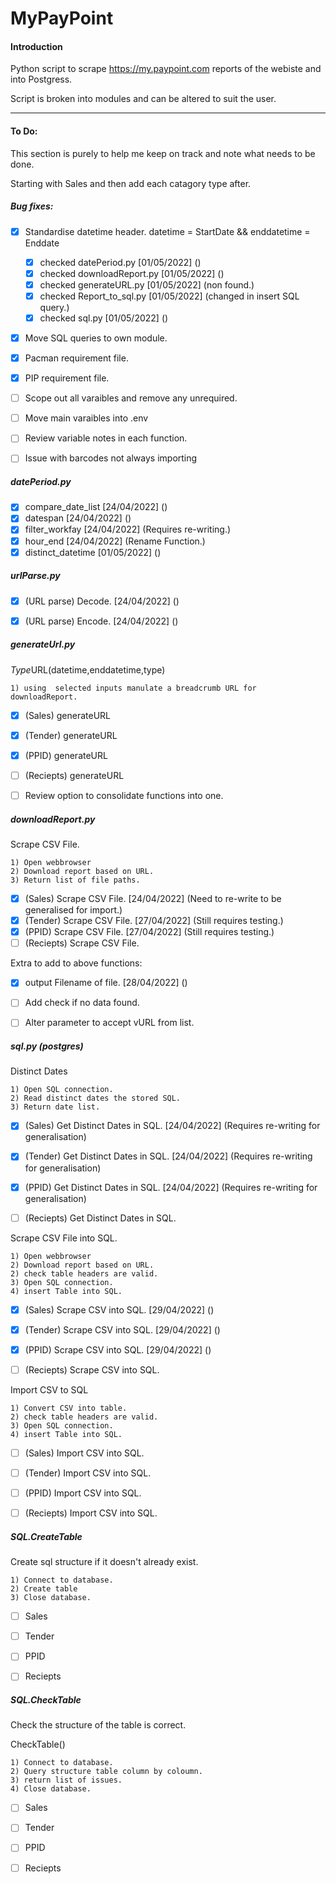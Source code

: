 # MyPayPoint

#### Introduction
Python script to scrape https://my.paypoint.com reports of the webiste and into Postgress.

Script is broken into modules and can be altered to suit the user.

---

#### To Do:
This section is purely to help me keep on track and note what needs to be done.

Starting with Sales and then add each catagory type after.


##### Bug fixes:
- [x] Standardise datetime header. datetime = StartDate && enddatetime = Enddate
    - [x] checked datePeriod.py     [01/05/2022] ()
    - [x] checked downloadReport.py [01/05/2022] ()
    - [x] checked generateURL.py    [01/05/2022] (non found.)
    - [x] checked Report_to_sql.py  [01/05/2022] (changed in insert SQL query.)
    - [x] checked sql.py            [01/05/2022] ()
- [x] Move SQL queries to own module.
- [x] Pacman requirement file.
- [x] PIP requirement file.
- [ ] Scope out all varaibles and remove any unrequired.
- [ ] Move main varaibles into .env
- [ ] Review variable notes in each function.
- [ ] Issue with barcodes not always importing


##### datePeriod.py

- [x] compare_date_list [24/04/2022] ()
- [x] datespan          [24/04/2022] ()
- [x] filter_workfay    [24/04/2022] (Requires re-writing.)
- [x] hour_end          [24/04/2022] (Rename Function.)
- [x] distinct_datetime [01/05/2022] ()

##### urlParse.py
- [x] (URL parse) Decode. [24/04/2022] ()
- [x] (URL parse) Encode. [24/04/2022] ()


##### generateUrl.py

*Type*URL(datetime,enddatetime,type)

    1) using  selected inputs manulate a breadcrumb URL for downloadReport.

- [x] (Sales)   generateURL
- [x] (Tender)  generateURL
- [x] (PPID)    generateURL
- [ ] (Reciepts) generateURL
- [ ] Review option to consolidate functions into one.


##### downloadReport.py

Scrape CSV File.

    1) Open webbrowser
    2) Download report based on URL.
    3) Return list of file paths.

- [x] (Sales)    Scrape CSV File.
    [24/04/2022] (Need to re-write to be generalised for import.)
- [x] (Tender)   Scrape CSV File.
    [27/04/2022] (Still requires testing.)
- [x] (PPID)     Scrape CSV File.
    [27/04/2022] (Still requires testing.)
- [ ] (Reciepts)  Scrape CSV File.

Extra to add to above functions:
- [x] output Filename of file. [28/04/2022] ()
- [ ] Add check if no data found.
- [ ] Alter parameter to accept vURL from list.



##### sql.py (postgres)

Distinct Dates

    1) Open SQL connection.
    2) Read distinct dates the stored SQL.
    3) Return date list.

- [x] (Sales)    Get Distinct Dates in SQL. [24/04/2022] (Requires re-writing for generalisation) 
- [x] (Tender)   Get Distinct Dates in SQL. [24/04/2022] (Requires re-writing for generalisation)
- [x] (PPID)     Get Distinct Dates in SQL. [24/04/2022] (Requires re-writing for generalisation)
- [ ] (Reciepts) Get Distinct Dates in SQL.


Scrape CSV File into SQL.

    1) Open webbrowser
    2) Download report based on URL.
    2) check table headers are valid.
    3) Open SQL connection.
    4) insert Table into SQL.

- [x] (Sales)    Scrape CSV into SQL. [29/04/2022] ()
- [x] (Tender)   Scrape CSV into SQL. [29/04/2022] ()
- [x] (PPID)     Scrape CSV into SQL. [29/04/2022] ()
- [ ] (Reciepts) Scrape CSV into SQL.


Import CSV to SQL

    1) Convert CSV into table.
    2) check table headers are valid.
    3) Open SQL connection.
    4) insert Table into SQL.

- [ ] (Sales)    Import CSV into SQL.
- [ ] (Tender)   Import CSV into SQL.
- [ ] (PPID)     Import CSV into SQL.
- [ ] (Reciepts) Import CSV into SQL.


##### SQL.CreateTable
Create sql structure if it doesn't already exist.

    1) Connect to database.
    2) Create table
    3) Close database.

- [ ] Sales
- [ ] Tender
- [ ] PPID
- [ ] Reciepts


##### SQL.CheckTable
Check the structure of the table is correct.

CheckTable()

    1) Connect to database.
    2) Query structure table column by coloumn.
    3) return list of issues.
    4) Close database.

- [ ] Sales
- [ ] Tender
- [ ] PPID
- [ ] Reciepts

